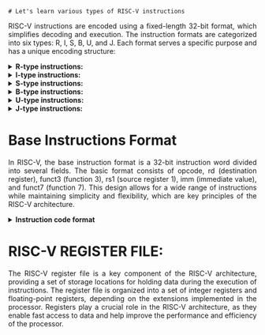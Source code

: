    # Let's learn various types of RISC-V instructions
<p align="justify">RISC-V instructions are encoded using a fixed-length 32-bit format, which simplifies decoding and execution. The instruction formats are categorized into six types: R, I, S, B, U, and J. Each format serves a specific purpose and has a unique encoding structure:</p>

<details>
<summary><b>R-type instructions:
</b></summary>
<br>
<p align="justify">Used for register-to-register operations, such as arithmetic and logical operations. They include three register operands: two source registers and one destination register. Eg:- add (Add 2 registers and store results in another)</p>
  </details>
<details>
<summary><b>I-type instructions:
</b></summary>
<br>
<p align="justify">Used for immediate operations, such as arithmetic and logical operations with an immediate value. They include two register operands and a 12-bit immediate value. Eg:- li (Load immediate value)</p>
  </details>
<details>
<summary><b>S-type instructions:
</b></summary>
<br>
<p align="justify">Used for store operations, which store data from a register to memory. They include two register operands and a 12-bit immediate value for the memory address offset. Eg:- sw (store the value in register)</p>
  </details>
<details>
<summary><b>B-type instructions:
</b></summary>
<br>
<p align="justify">Used for conditional branch operations, which transfer control to a different instruction based on a condition. They include two register operands and a 12-bit immediate value for the branch target address. Eg:- beq (compare and label)</p>
  </details>
<details>
<summary><b>U-type instructions:
</b></summary>
<br>
<p align="justify">Used for operations with a 20-bit immediate value, such as loading a 20-bit constant into a register or setting the upper 20 bits of a register. Eg:- lui (load upper immediate value)</p>
  </details>
<details>
<summary><b>J-type instructions:
</b></summary>
<br>
<p align="justify">Used for unconditional jump operations, which transfer control to a different instruction unconditionally. They include one register operand and a 20-bit immediate value for the jump target address. Eg:- J (jump)</p>
</details>

# Base Instructions Format

<p align="justify">In RISC-V, the base instruction format is a 32-bit instruction word divided into several fields. The basic format consists of opcode, rd (destination register), funct3 (function 3), rs1 (source register 1), imm (immediate value), and funct7 (function 7). This design allows for a wide range of instructions while maintaining simplicity and flexibility, which are key principles of the RISC-V architecture.</p>

<details>
<summary><b>Instruction code format </b></summary>
	<br>

![WhatsApp Image 2024-02-22 at 12 15 29 PM](https://github.com/saad5738/Mohammed-Saad/assets/160725153/fa7de4d0-8092-482d-9097-9e9e7d2270a0)

</details>

# RISC-V REGISTER FILE: 
 <p align="justify">The RISC-V register file is a key component of the RISC-V architecture, providing a set of storage locations for holding data during the execution of instructions. The register file is organized into a set of integer registers and floating-point registers, depending on the extensions implemented in the processor. Registers play a crucial role in the RISC-V architecture, as they enable fast access to data and help improve the performance and efficiency of the processor.</p>

    


